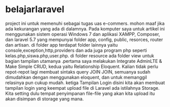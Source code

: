 # belajarlaravel
project ini untuk memenuhi sebagai tugas uas e-commers. mohon maaf jika ada kekurangan yang ada di dalamnya. Pada komputer saya untuk artikel ini menggunakan sistem operasi Windows 7 dan aplikasi XAMPP, Composer, dan laravel 5.7 yang mempunyai folder app, config, public, resorces, router dan artisan. di folder app terdapat folder lainnya yaitu console,exception,http,providers dan ada juga program php seperti kelas.php,siswa.php,user.php. di folder resource ada folder view untuk bagian tampilan utamanya .pertama saya melakukan Integrate AdminLTE &amp; Make Simple CRUD, kedua yaitu Relationship Eloquent. Kalian tidak perlu repot-repot lagi membuat sintaks query JOIN JOIN, semuanya sudah dimudahkan dengan menggunakan eloquent, dan untuk memanggil relasinya pun cukup mudah. ketiga Tampilan Login disini kita akan membuat tampilan login yang keempat upload file di Laravel ada istilahnya Storage. Kita setting dulu tempat penyimpanan file-file yang akan kita upload itu akan disimpan di storage yang mana.
